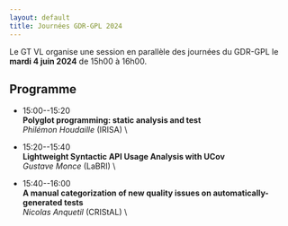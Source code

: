 ```yaml
---
layout: default
title: Journées GDR-GPL 2024
---
```


Le GT VL organise une session en parallèle des journées du GDR-GPL le **mardi 4 juin 2024** de 15h00 à 16h00.

## Programme


* 15:00--15:20<br>**Polyglot programming: static analysis and test**<br>*Philémon Houdaille* (IRISA) \

* 15:20--15:40<br>**Lightweight Syntactic API Usage Analysis with UCov**<br>*Gustave Monce* (LaBRI) \

* 15:40--16:00<br>**A manual categorization of new quality issues on automatically-generated tests**<br>*Nicolas Anquetil* (CRIStAL) \

